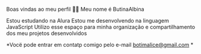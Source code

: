 Boas vindas ao meu perfil 💙💙
Meu nome é ButinaAlbina

Estou estudando na Alura
Estou me desenvolvendo na linguagem JavaScript
Utilizo esse espaço para minha organização e compartilhamento dos meu projetos desenvolvidos

*Vocë pode entrar em contatp comigo pelo e-mail
botimalice@gmail.com *
